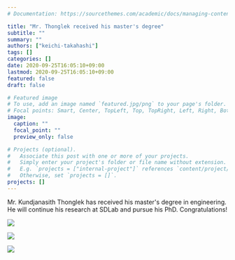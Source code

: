 ```yaml
---
# Documentation: https://sourcethemes.com/academic/docs/managing-content/

title: "Mr. Thonglek received his master's degree"
subtitle: ""
summary: ""
authors: ["keichi-takahashi"]
tags: []
categories: []
date: 2020-09-25T16:05:10+09:00
lastmod: 2020-09-25T16:05:10+09:00
featured: false
draft: false

# Featured image
# To use, add an image named `featured.jpg/png` to your page's folder.
# Focal points: Smart, Center, TopLeft, Top, TopRight, Left, Right, BottomLeft, Bottom, BottomRight.
image:
  caption: ""
  focal_point: ""
  preview_only: false

# Projects (optional).
#   Associate this post with one or more of your projects.
#   Simply enter your project's folder or file name without extension.
#   E.g. `projects = ["internal-project"]` references `content/project/deep-learning/index.md`.
#   Otherwise, set `projects = []`.
projects: []
---
```


Mr. Kundjanasith Thonglek has received his master's degree in engineering. He
will continue his research at SDLab and pursue his PhD. Congratulations!

<!--more-->

![](tem_graduation1.jpg)

![](tem_graduation2.jpg)

![](tem_graduation3.jpg)
